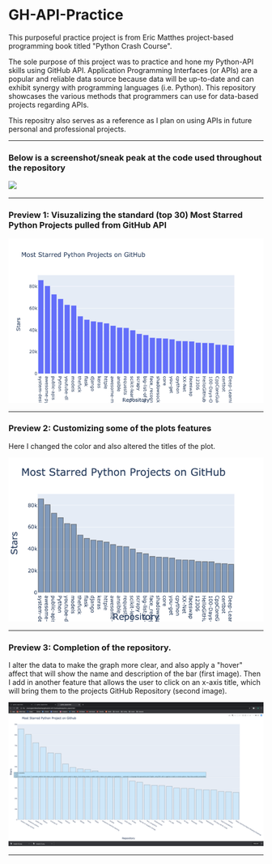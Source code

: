 # GH-API-Practice


This purposeful practice project is from Eric Matthes project-based programming book titled "Python Crash Course".

The sole purpose of this project was to practice and hone my Python-API skills using GitHub API. Application Programming Interfaces (or APIs) are a popular and reliable data source because data will be up-to-date and can exhibit synergy with programming languages (i.e. Python). This repository showcases the various methods that programmers can use for data-based projects regarding APIs. 

This repositry also serves as a reference as I plan on using APIs in future personal and professional projects.

---------------------------------------------------------------------------------------------------------------------------

### Below is a screenshot/sneak peak at the code used throughout the repository

![](preview/code.png)

------------------------------------------------------------------------------------------------------------------------------

### Preview 1: Visuzalizing the standard (top 30) Most Starred Python Projects pulled from GitHub API

![](preview/pt1.png)

------------------------------------------------------------------------------------------------------------------------------

### Preview 2: Customizing some of the plots features
Here I changed the color and also altered the titles of the plot.

![](preview/pt2.png)

------------------------------------------------------------------------------------------------------------------------------

### Preview 3: Completion of the repository. 
I alter the data to make the graph more clear, and also apply a "hover" affect that will show the name and description of the bar (first image). Then I add in another feature that allows the user to click on an x-axis title, which will bring them to the projects GitHub Repository (second image).

![](preview/pt3.png)

------------------------------------------------------------------------------------------------------------------------------
